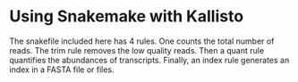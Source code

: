# Using Snakemake with Kallisto

The snakefile included here has 4 rules. One counts the total number of reads. The trim rule removes the low quality reads. Then a quant rule quantifies the abundances of transcripts. Finally, an index rule generates an index in a FASTA file or files.
